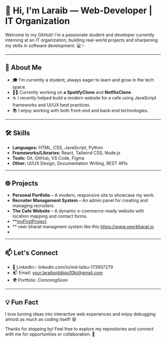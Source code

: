 # 👋 Hi, I'm Laraib — Web-Developer | IT Organization

Welcome to my GitHub! I'm a passionate student and developer currently interning at an IT organization, building real-world projects and sharpening my skills in software development. 💻✨

---

## 🚀 About Me

- 🎓 I’m currently a student, always eager to learn and grow in the tech space.
- 🧑‍💻 Currently working on **a SpotifyClone** and **NetflixClone**.
- ☕ I recently helped build a modern website for a cafe using JavaScript frameworks and UI/UX best practices.
- 📚 I enjoy working with both front-end and back-end technologies.

---

## 🛠️ Skills

- **Languages:** HTML, CSS, JavaScript, Python
- **Frameworks/Libraries:** React, Tailwind CSS, Node.js
- **Tools:** Git, GitHub, VS Code, Figma
- **Other:** UI/UX Design, Documentation Writing, REST APIs

---

## 🌐 Projects

- **Personal Portfolio** – A modern, responsive site to showcase my work.
- **Recruiter Management System** – An admin panel for creating and managing recruiters.
- **The Cafe Website** – A dynamic e-commerce-ready website with location mapping and contact forms.
- **[myFirstProject](https://www.figma.com/proto/7rlwhLLorUnX96T2TOqJGY/Aasaan-Project--Copy-?node-id=582-303&starting-point-node-id=582%3A303&t=QRwKfLkAT1KuwssP-1).
- ** veer bharat managment system like this https://www.veerbharat.io
- 



---

## 📫 Let's Connect

- 💼 LinkedIn:- linkedin.com/in/md-laibu-173907279
- 📬 Email: your.laraibsiddiqui10ki@gmail.com
- 🌍 Portfolio: *CommingSoon*

---

## 💡 Fun Fact

I love turning ideas into interactive web experiences and enjoy debugging almost as much as coding itself! 😄

Thanks for stopping by! Feel free to explore my repositories and connect with me for opportunities or collaboration. 🙌


